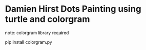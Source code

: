 # Damien Hirst Dots Painting using turtle and colorgram 

note: colorgram library required

pip install colorgram.py